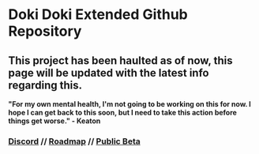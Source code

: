 # Doki Doki Extended Github Repository
## This project has been haulted as of now, this page will be updated with the latest info regarding this.
**"For my own mental health, I'm not going to be working on this for now. I hope I can get back to this soon, but I need to take this action before things get worse." - Keaton**
### [Discord](https://discord.gg/eMTNBhrWGG) // [Roadmap](https://doki-extended.notion.site/0eca9a10ef304293841c04cf554eb939?v=2789a2bffb194bd484e824164c509873) // [Public Beta](https://github.com/keatonbuilder/dde/releases/tag/pb/)

